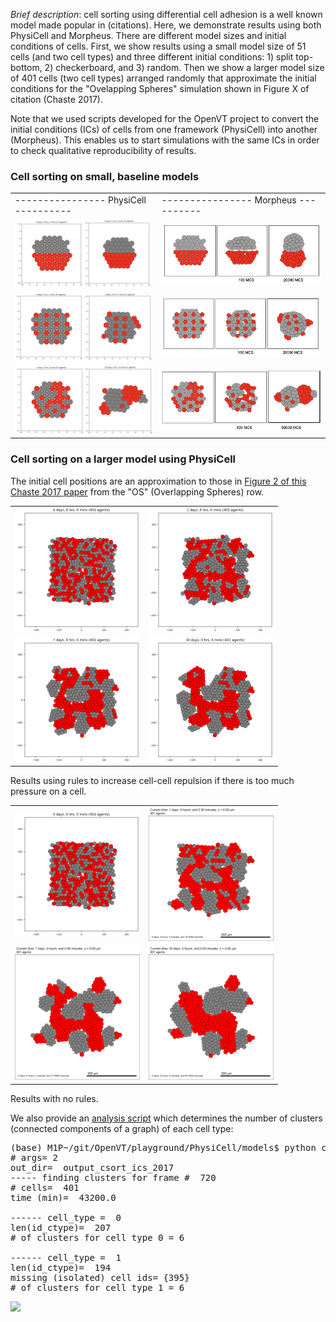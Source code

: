 *Brief description*: cell sorting using differential cell adhesion is a well known model made popular in (citations). Here, we demonstrate results using both PhysiCell and Morpheus. There are different model sizes and initial conditions of cells. First, we show results using a small model size of 51 cells (and two cell types) and three different initial conditions: 1) split top-bottom, 2) checkerboard, and 3) random. Then we show a larger model size of 401 cells (two cell types) arranged randomly that approximate the initial conditions for the "Ovelapping Spheres" simulation shown in Figure X of citation (Chaste 2017).

Note that we used scripts developed for the OpenVT project to convert the initial conditions (ICs) of cells from one framework (PhysiCell) into another (Morpheus). This enables us to start simulations with the same ICs in order to check qualitative reproducibility of results.

### Cell sorting on small, baseline models
<table>
  <tr>
    <td>----------------  PhysiCell  ----------</td><td>----------------  Morpheus  ----------</td>
   </tr> 
  <tr>
    <td> <img src="./csort_top_bot_small_pc.png" width = 360px></td>
    <td> <img src="./csort_top_bot_small_morpheus.png" width = 420px></td>
   </tr> 
   <tr>
     <td> <img src="./csort_checker_small_pc.png" width = 360px></td>
     <td> <img src="./csort_checker_small_morpheus.png" width = 420px></td>
   </tr>
   <tr>
     <td> <img src="./csort_random_small_pc.png" width = 360px></td>
     <td> <img src="./csort_random_small_morpheus.png" width = 420px></td>
   </tr>
</table>

### Cell sorting on a larger model using PhysiCell
The initial cell positions are an approximation to those in [Figure 2 of this Chaste 2017 paper](https://journals.plos.org/ploscompbiol/article/figure?id=10.1371/journal.pcbi.1005387.g002) from the "OS" (Overlapping Spheres) row.
<table>
  <tr>
    <td> <img src="./physicell/m2017_t0.png" width = 200px></td>
    <td><img src="./physicell/m2017_1day.png" width = 200px></td>
   </tr> 
   <tr>
      <td><img src="./physicell/m2017_7days.png" width = 200px></td>
      <td><img src="./physicell/m2017_30days.png" width = 200px></td>
  </tr>
</table>
Results using rules to increase cell-cell repulsion if there is too much pressure on a cell.
<p>
  
<table>
  <tr>
    <td> <img src="./physicell/m2017_t0.png" width = 200px></td>
    <td><img src="./physicell/p2017_1day.png" width = 200px></td>
   </tr> 
   <tr>
      <td><img src="./physicell/p2017_7days.png" width = 200px></td>
      <td><img src="./physicell/p2017_30days.png" width = 200px></td>
  </tr>
</table>
Results with no rules.
<p>


We also provide an [analysis script](https://github.com/OpenVT/playground/blob/main/PhysiCell/models/ctypes_graph.py) which determines the number of clusters (connected components of a graph) of each cell type:
<pre>
(base) M1P~/git/OpenVT/playground/PhysiCell/models$ python ctypes_graph.py output_csort_ics_2017
# args= 2
out_dir=  output_csort_ics_2017
----- finding clusters for frame #  720
# cells=  401
time (min)=  43200.0

------ cell_type =  0
len(id_ctype)=  207
# of clusters for cell type 0 = 6

------ cell_type =  1
len(id_ctype)=  194
missing (isolated) cell ids= {395}
# of clusters for cell type 1 = 6
</pre>

<img src="./csort.gif">


